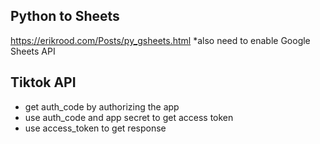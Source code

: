 ## Python to Sheets
https://erikrood.com/Posts/py_gsheets.html
*also need to enable Google Sheets API

## Tiktok API
- get auth_code by authorizing the app
- use auth_code and app secret to get access token
- use access_token to get response 
